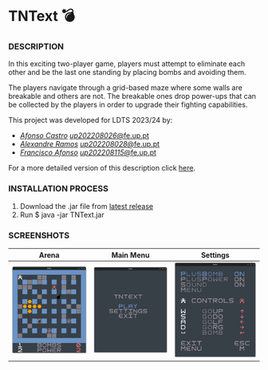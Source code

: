 # TNText 💣

### DESCRIPTION
In this exciting two-player game, players must attempt to eliminate each other and be the last one standing by placing bombs and avoiding them.

The players navigate through a grid-based maze where some walls are breakable and others are not. The breakable ones drop power-ups that can be collected by the players in order to upgrade their fighting capabilities.

This project was developed for LDTS 2023/24 by:
- [*Afonso Castro*](https://github.com/El-Castro) [*up202208026*@fe.up.pt](mailto:up202208026@fe.up.pt)
- [*Alexandre Ramos*](https://github.com/progr-amador) [*up202208028*@fe.up.pt](mailto:up202208028@fe.up.pt)
- [*Francisco Afonso*](https://github.com/franciscoafons0) [*up202208115*@fe.up.pt](mailto:up202208115@fe.up.pt)

For a more detailed version of this description click [here](./docs/README.md).

### INSTALLATION PROCESS

1. Download the .jar file from [latest release](https://github.com/progr-amador/TNText/releases/tag/v1.1)
2. Run $ java -jar TNText.jar

### SCREENSHOTS
|                  Arena                   |                Main Menu                 |                  Settings                   |
|:----------------------------------------:|:----------------------------------------:|:-------------------------------------------:|
| ![TNTextMapImage1](docs/images/EEAO.png) | ![TNTextMapImage1](docs/images/MENU.png) | ![TNTextMapImage1](docs/images/OPTIONS.png) |

